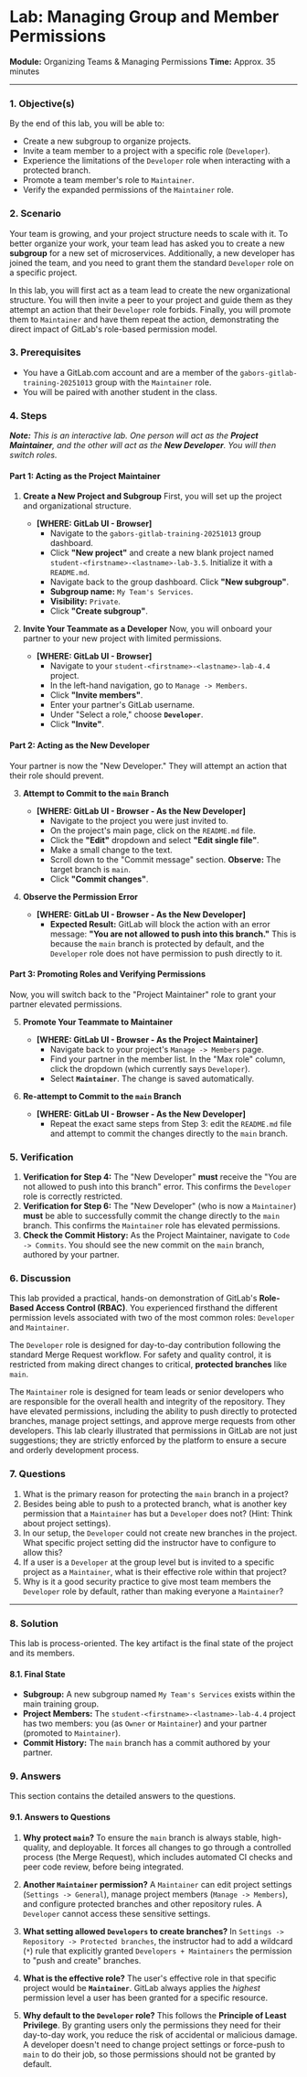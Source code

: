 # **Lab: Managing Group and Member Permissions**

**Module:** Organizing Teams & Managing Permissions
**Time:** Approx. 35 minutes

---

### **1. Objective(s)**

By the end of this lab, you will be able to:
*   Create a new subgroup to organize projects.
*   Invite a team member to a project with a specific role (`Developer`).
*   Experience the limitations of the `Developer` role when interacting with a protected branch.
*   Promote a team member's role to `Maintainer`.
*   Verify the expanded permissions of the `Maintainer` role.

### **2. Scenario**

Your team is growing, and your project structure needs to scale with it. To better organize your work, your team lead has asked you to create a new **subgroup** for a new set of microservices. Additionally, a new developer has joined the team, and you need to grant them the standard `Developer` role on a specific project.

In this lab, you will first act as a team lead to create the new organizational structure. You will then invite a peer to your project and guide them as they attempt an action that their `Developer` role forbids. Finally, you will promote them to `Maintainer` and have them repeat the action, demonstrating the direct impact of GitLab's role-based permission model.

### **3. Prerequisites**

*   You have a GitLab.com account and are a member of the `gabors-gitlab-training-20251013` group with the `Maintainer` role.
*   You will be paired with another student in the class.

### **4. Steps**

_**Note:** This is an interactive lab. One person will act as the **Project Maintainer**, and the other will act as the **New Developer**. You will then switch roles._

#### **Part 1: Acting as the Project Maintainer**

1.  **Create a New Project and Subgroup**
    First, you will set up the project and organizational structure.
    *   **[WHERE: GitLab UI - Browser]**
        *   Navigate to the `gabors-gitlab-training-20251013` group dashboard.
        *   Click **"New project"** and create a new blank project named `student-<firstname>-<lastname>-lab-3.5`. Initialize it with a `README.md`.
        *   Navigate back to the group dashboard. Click **"New subgroup"**.
        *   **Subgroup name:** `My Team's Services`.
        *   **Visibility:** `Private`.
        *   Click **"Create subgroup"**.

2.  **Invite Your Teammate as a Developer**
    Now, you will onboard your partner to your new project with limited permissions.
    *   **[WHERE: GitLab UI - Browser]**
        *   Navigate to your `student-<firstname>-<lastname>-lab-4.4` project.
        *   In the left-hand navigation, go to `Manage -> Members`.
        *   Click **"Invite members"**.
        *   Enter your partner's GitLab username.
        *   Under "Select a role," choose **`Developer`**.
        *   Click **"Invite"**.

#### **Part 2: Acting as the New Developer**

Your partner is now the "New Developer." They will attempt an action that their role should prevent.

3.  **Attempt to Commit to the `main` Branch**
    *   **[WHERE: GitLab UI - Browser - As the New Developer]**
        *   Navigate to the project you were just invited to.
        *   On the project's main page, click on the `README.md` file.
        *   Click the **"Edit"** dropdown and select **"Edit single file"**.
        *   Make a small change to the text.
        *   Scroll down to the "Commit message" section. **Observe:** The target branch is `main`.
        *   Click **"Commit changes"**.

4.  **Observe the Permission Error**
    *   **[WHERE: GitLab UI - Browser - As the New Developer]**
        *   **Expected Result:** GitLab will block the action with an error message: **"You are not allowed to push into this branch."** This is because the `main` branch is protected by default, and the `Developer` role does not have permission to push directly to it.

#### **Part 3: Promoting Roles and Verifying Permissions**

Now, you will switch back to the "Project Maintainer" role to grant your partner elevated permissions.

5.  **Promote Your Teammate to Maintainer**
    *   **[WHERE: GitLab UI - Browser - As the Project Maintainer]**
        *   Navigate back to your project's `Manage -> Members` page.
        *   Find your partner in the member list. In the "Max role" column, click the dropdown (which currently says `Developer`).
        *   Select **`Maintainer`**. The change is saved automatically.

6.  **Re-attempt to Commit to the `main` Branch**
    *   **[WHERE: GitLab UI - Browser - As the New Developer]**
        *   Repeat the exact same steps from Step 3: edit the `README.md` file and attempt to commit the changes directly to the `main` branch.

### **5. Verification**

1.  **Verification for Step 4:** The "New Developer" **must** receive the "You are not allowed to push into this branch" error. This confirms the `Developer` role is correctly restricted.
2.  **Verification for Step 6:** The "New Developer" (who is now a `Maintainer`) **must** be able to successfully commit the change directly to the `main` branch. This confirms the `Maintainer` role has elevated permissions.
3.  **Check the Commit History:** As the Project Maintainer, navigate to `Code -> Commits`. You should see the new commit on the `main` branch, authored by your partner.

### **6. Discussion**

This lab provided a practical, hands-on demonstration of GitLab's **Role-Based Access Control (RBAC)**. You experienced firsthand the different permission levels associated with two of the most common roles: `Developer` and `Maintainer`.

The `Developer` role is designed for day-to-day contribution following the standard Merge Request workflow. For safety and quality control, it is restricted from making direct changes to critical, **protected branches** like `main`.

The `Maintainer` role is designed for team leads or senior developers who are responsible for the overall health and integrity of the repository. They have elevated permissions, including the ability to push directly to protected branches, manage project settings, and approve merge requests from other developers. This lab clearly illustrated that permissions in GitLab are not just suggestions; they are strictly enforced by the platform to ensure a secure and orderly development process.

### **7. Questions**

1.  What is the primary reason for protecting the `main` branch in a project?
2.  Besides being able to push to a protected branch, what is another key permission that a `Maintainer` has but a `Developer` does not? (Hint: Think about project settings).
3.  In our setup, the `Developer` could not create new branches in the project. What specific project setting did the instructor have to configure to allow this?
4.  If a user is a `Developer` at the group level but is invited to a specific project as a `Maintainer`, what is their effective role within that project?
5.  Why is it a good security practice to give most team members the `Developer` role by default, rather than making everyone a `Maintainer`?

---

### **8. Solution**

This lab is process-oriented. The key artifact is the final state of the project and its members.

#### **8.1. Final State**
*   **Subgroup:** A new subgroup named `My Team's Services` exists within the main training group.
*   **Project Members:** The `student-<firstname>-<lastname>-lab-4.4` project has two members: you (as `Owner` or `Maintainer`) and your partner (promoted to `Maintainer`).
*   **Commit History:** The `main` branch has a commit authored by your partner.

### **9. Answers**

This section contains the detailed answers to the questions.

#### **9.1. Answers to Questions**
1.  **Why protect `main`?**
    To ensure the `main` branch is always stable, high-quality, and deployable. It forces all changes to go through a controlled process (the Merge Request), which includes automated CI checks and peer code review, before being integrated.

2.  **Another `Maintainer` permission?**
    A `Maintainer` can edit project settings (`Settings -> General`), manage project members (`Manage -> Members`), and configure protected branches and other repository rules. A `Developer` cannot access these sensitive settings.

3.  **What setting allowed `Developers` to create branches?**
    In `Settings -> Repository -> Protected branches`, the instructor had to add a wildcard (`*`) rule that explicitly granted `Developers + Maintainers` the permission to "push and create" branches.

4.  **What is the effective role?**
    The user's effective role in that specific project would be **`Maintainer`**. GitLab always applies the *highest* permission level a user has been granted for a specific resource.

5.  **Why default to the `Developer` role?**
    This follows the **Principle of Least Privilege**. By granting users only the permissions they need for their day-to-day work, you reduce the risk of accidental or malicious damage. A developer doesn't need to change project settings or force-push to `main` to do their job, so those permissions should not be granted by default.